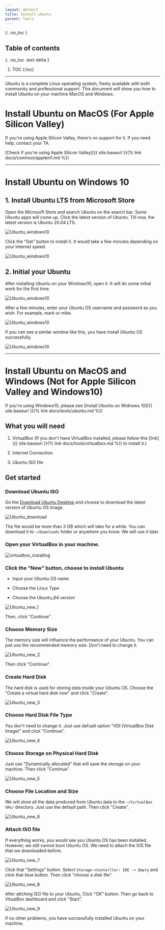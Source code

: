 ```yaml
---
layout: default
title: Install ubuntu
parent: Tools
---
```


{: .no_toc }

## Table of contents
{: .no_toc .text-delta }

1. TOC
{:toc}

---

Ubuntu is a complete Linux operating system, freely available with both community and professional support. This document will show you how to install Ubuntu on your machine MacOS and Windows. 


# Install Ubuntu on MacOS (For Apple Silicon Valley)


If you're using Apple Silicon Valley, there's no support for it. If you need help, contact your TA.

[Check if you're using Apple Silicon Valley]({{ site.baseurl }}{% link docs/common/applem1.md %})


---

# Install Ubuntu on Windows 10

## 1. Install Ubuntu LTS from Microsoft Store

Open the Microsoft Store and search Ubuntu on the search bar. Some Ubuntu apps will come up. Click the latest version of Ubuntu. Till now, the latest version is Ubuntu 20.04 LTS.

![Ubuntu_windows10](/assets/images/ubuntu/windows10_1.png)

Click the “Get” button to install it. It would take a few minutes depending on your Internet speed.

![Ubuntu_windows10](/assets/images/ubuntu/windows10_2.png)


## 2. Initial your Ubuntu

After installing Ubuntu on your Windows10, open it. It will do some initial work for the first time.

![Ubuntu_windows10](/assets/images/ubuntu/windows10_3.png)


After a few minutes, enter your Ubuntu OS username and password as you wish. For example, mark or mike.

![Ubuntu_windows10](/assets/images/ubuntu/windows10_4.png)

If you can see a similar window like this, you have install Ubuntu OS successfully.

![Ubuntu_windows10](/assets/images/ubuntu/windows10_5.png)


---


# Install Ubuntu on MacOS and Windows (Not for Apple Silicon Valley and Windows10)

If you're using Windows10, please see [Install Ubuntu on Widnows 10]({{ site.baseurl }}{% link docs/tools/ubuntu.md %})

## What you will need

1. VirtualBox (If you don't have VirtualBox installed, please follow this [link]({{ site.baseurl }}{% link docs/tools/virtualbox.md %}) to install it.)

2. Internet Connection

3. Ubuntu ISO file

## Get started

### Download Ubuntu ISO

Go the [Download Ubuntu Desktop](https://ubuntu.com/download/desktop) and choose to download the latest version of Ubuntu OS image.

![Ubuntu_download](/assets/images/ubuntu/ubuntu_download_1.png)

The file would be more than 3 GB which will take for a while. You can download it to `~/Downloads` folder or anywhere you know. We will use it later.


### Open your VirtualBox in your machine.

![virtualbox_installing](/assets/images/virtualbox/virtualbox_homepage.png)


### Click the "New" button, choose to install Ubuntu

- Input your Ubuntu OS name

- Choose the Linux Type

- Choose the Ubuntu_64 version 

![Ubuntu_new_1](/assets/images/ubuntu/ubuntu_new_1.png)

Then, click "Continue".


### Choose Memory Size

The memory size will influence the performance of your Ubuntu. You can just use the recommended memory size. Don't need to change it. 

![Ubuntu_new_2](/assets/images/ubuntu/ubuntu_new_2.png)

Then click "Continue".

### Create Hard Disk

The hard disk is used for storing data inside your Ubuntu OS. Choose the "Create a virtual hard disk now" and click "Create".

![Ubuntu_new_3](/assets/images/ubuntu/ubuntu_new_3.png)

### Choose Hard Disk File Type

You don't need to change it. Just use defualt option "VDI (VirtualBox Disk Image)" and click "Continue".

![Ubuntu_new_4](/assets/images/ubuntu/ubuntu_new_4.png)


### Choose Storage on Physical Hard Disk

Just use "Dynamically allocated" that will save the storage on your machine. Then click "Continue".

![Ubuntu_new_5](/assets/images/ubuntu/ubuntu_new_5.png)


### Choose File Location and Size

We will store all the data produced from Ubuntu data to the `~/VirtualBox VMs/` directory. Just use the default path. Then click "Create".

![Ubuntu_new_6](/assets/images/ubuntu/ubuntu_new_6.png)


### Attach ISO file

If everything works, you would see you Ubuntu OS has been installed. However, we still cannot boot Ubuntu OS. We need to attach the IOS file that we downloaded before.

![Ubuntu_new_7](/assets/images/ubuntu/ubuntu_new_7.png)

Click that "Settings" button. Select `Storage->Contorller: IDE -> Empty` and click that blue button. Then click "choose a disk file".

![Ubuntu_new_8](/assets/images/ubuntu/ubuntu_new_8.png)


After attching ISO file to your Ubuntu, Click "OK" button. Then go back to VitualBox dashboard and click "Start".

![Ubuntu_new_9](/assets/images/ubuntu/ubuntu_new_9.png)


If no other problems, you have successfully installed Ubuntu on your machine.